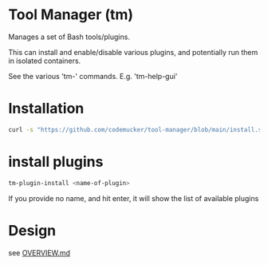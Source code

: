 # Tool Manager (tm)


Manages a set of Bash tools/plugins.

This can install and enable/disable various plugins, and potentially run them in isolated containers.

See the various 'tm-' commands. E.g. 'tm-help-gui'

# Installation

```bash
curl -s "https://github.com/codemucker/tool-manager/blob/main/install.sh" | bash
```

# install plugins

```bash
tm-plugin-install <name-of-plugin>
```

If you provide no name, and hit enter, it will show the list of available plugins


# Design

see [OVERVIEW.md](./docs/OVERVIEW.md)
